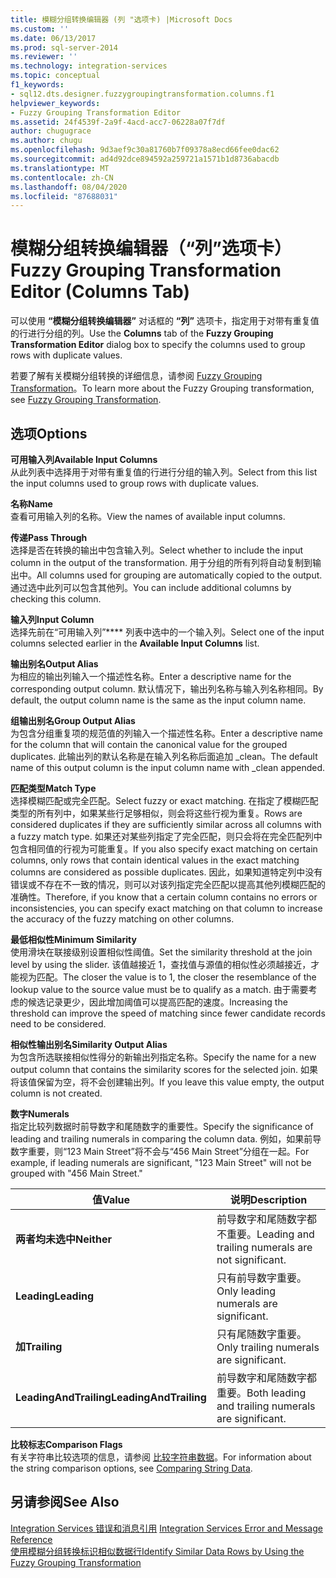 ```yaml
---
title: 模糊分组转换编辑器 (列 "选项卡) |Microsoft Docs
ms.custom: ''
ms.date: 06/13/2017
ms.prod: sql-server-2014
ms.reviewer: ''
ms.technology: integration-services
ms.topic: conceptual
f1_keywords:
- sql12.dts.designer.fuzzygroupingtransformation.columns.f1
helpviewer_keywords:
- Fuzzy Grouping Transformation Editor
ms.assetid: 24f4539f-2a9f-4acd-acc7-06228a07f7df
author: chugugrace
ms.author: chugu
ms.openlocfilehash: 9d3aef9c30a81760b7f09378a8ecd66fee0dac62
ms.sourcegitcommit: ad4d92dce894592a259721a1571b1d8736abacdb
ms.translationtype: MT
ms.contentlocale: zh-CN
ms.lasthandoff: 08/04/2020
ms.locfileid: "87688031"
---
```

# <a name="fuzzy-grouping-transformation-editor-columns-tab"></a><span data-ttu-id="91cff-102">模糊分组转换编辑器（“列”选项卡）</span><span class="sxs-lookup"><span data-stu-id="91cff-102">Fuzzy Grouping Transformation Editor (Columns Tab)</span></span>
  <span data-ttu-id="91cff-103">可以使用 **“模糊分组转换编辑器”** 对话框的 **“列”** 选项卡，指定用于对带有重复值的行进行分组的列。</span><span class="sxs-lookup"><span data-stu-id="91cff-103">Use the **Columns** tab of the **Fuzzy Grouping Transformation Editor** dialog box to specify the columns used to group rows with duplicate values.</span></span>  
  
 <span data-ttu-id="91cff-104">若要了解有关模糊分组转换的详细信息，请参阅 [Fuzzy Grouping Transformation](data-flow/transformations/fuzzy-grouping-transformation.md)。</span><span class="sxs-lookup"><span data-stu-id="91cff-104">To learn more about the Fuzzy Grouping transformation, see [Fuzzy Grouping Transformation](data-flow/transformations/fuzzy-grouping-transformation.md).</span></span>  
  
## <a name="options"></a><span data-ttu-id="91cff-105">选项</span><span class="sxs-lookup"><span data-stu-id="91cff-105">Options</span></span>  
 <span data-ttu-id="91cff-106">**可用输入列**</span><span class="sxs-lookup"><span data-stu-id="91cff-106">**Available Input Columns**</span></span>  
 <span data-ttu-id="91cff-107">从此列表中选择用于对带有重复值的行进行分组的输入列。</span><span class="sxs-lookup"><span data-stu-id="91cff-107">Select from this list the input columns used to group rows with duplicate values.</span></span>  
  
 <span data-ttu-id="91cff-108">**名称**</span><span class="sxs-lookup"><span data-stu-id="91cff-108">**Name**</span></span>  
 <span data-ttu-id="91cff-109">查看可用输入列的名称。</span><span class="sxs-lookup"><span data-stu-id="91cff-109">View the names of available input columns.</span></span>  
  
 <span data-ttu-id="91cff-110">**传递**</span><span class="sxs-lookup"><span data-stu-id="91cff-110">**Pass Through**</span></span>  
 <span data-ttu-id="91cff-111">选择是否在转换的输出中包含输入列。</span><span class="sxs-lookup"><span data-stu-id="91cff-111">Select whether to include the input column in the output of the transformation.</span></span> <span data-ttu-id="91cff-112">用于分组的所有列将自动复制到输出中。</span><span class="sxs-lookup"><span data-stu-id="91cff-112">All columns used for grouping are automatically copied to the output.</span></span> <span data-ttu-id="91cff-113">通过选中此列可以包含其他列。</span><span class="sxs-lookup"><span data-stu-id="91cff-113">You can include additional columns by checking this column.</span></span>  
  
 <span data-ttu-id="91cff-114">**输入列**</span><span class="sxs-lookup"><span data-stu-id="91cff-114">**Input Column**</span></span>  
 <span data-ttu-id="91cff-115">选择先前在“可用输入列”\*\*\*\* 列表中选中的一个输入列。</span><span class="sxs-lookup"><span data-stu-id="91cff-115">Select one of the input columns selected earlier in the **Available Input Columns** list.</span></span>  
  
 <span data-ttu-id="91cff-116">**输出别名**</span><span class="sxs-lookup"><span data-stu-id="91cff-116">**Output Alias**</span></span>  
 <span data-ttu-id="91cff-117">为相应的输出列输入一个描述性名称。</span><span class="sxs-lookup"><span data-stu-id="91cff-117">Enter a descriptive name for the corresponding output column.</span></span> <span data-ttu-id="91cff-118">默认情况下，输出列名称与输入列名称相同。</span><span class="sxs-lookup"><span data-stu-id="91cff-118">By default, the output column name is the same as the input column name.</span></span>  
  
 <span data-ttu-id="91cff-119">**组输出别名**</span><span class="sxs-lookup"><span data-stu-id="91cff-119">**Group Output Alias**</span></span>  
 <span data-ttu-id="91cff-120">为包含分组重复项的规范值的列输入一个描述性名称。</span><span class="sxs-lookup"><span data-stu-id="91cff-120">Enter a descriptive name for the column that will contain the canonical value for the grouped duplicates.</span></span> <span data-ttu-id="91cff-121">此输出列的默认名称是在输入列名称后面追加 _clean。</span><span class="sxs-lookup"><span data-stu-id="91cff-121">The default name of this output column is the input column name with _clean appended.</span></span>  
  
 <span data-ttu-id="91cff-122">**匹配类型**</span><span class="sxs-lookup"><span data-stu-id="91cff-122">**Match Type**</span></span>  
 <span data-ttu-id="91cff-123">选择模糊匹配或完全匹配。</span><span class="sxs-lookup"><span data-stu-id="91cff-123">Select fuzzy or exact matching.</span></span> <span data-ttu-id="91cff-124">在指定了模糊匹配类型的所有列中，如果某些行足够相似，则会将这些行视为重复。</span><span class="sxs-lookup"><span data-stu-id="91cff-124">Rows are considered duplicates if they are sufficiently similar across all columns with a fuzzy match type.</span></span> <span data-ttu-id="91cff-125">如果还对某些列指定了完全匹配，则只会将在完全匹配列中包含相同值的行视为可能重复。</span><span class="sxs-lookup"><span data-stu-id="91cff-125">If you also specify exact matching on certain columns, only rows that contain identical values in the exact matching columns are considered as possible duplicates.</span></span> <span data-ttu-id="91cff-126">因此，如果知道特定列中没有错误或不存在不一致的情况，则可以对该列指定完全匹配以提高其他列模糊匹配的准确性。</span><span class="sxs-lookup"><span data-stu-id="91cff-126">Therefore, if you know that a certain column contains no errors or inconsistencies, you can specify exact matching on that column to increase the accuracy of the fuzzy matching on other columns.</span></span>  
  
 <span data-ttu-id="91cff-127">**最低相似性**</span><span class="sxs-lookup"><span data-stu-id="91cff-127">**Minimum Similarity**</span></span>  
 <span data-ttu-id="91cff-128">使用滑块在联接级别设置相似性阈值。</span><span class="sxs-lookup"><span data-stu-id="91cff-128">Set the similarity threshold at the join level by using the slider.</span></span> <span data-ttu-id="91cff-129">该值越接近 1，查找值与源值的相似性必须越接近，才能视为匹配。</span><span class="sxs-lookup"><span data-stu-id="91cff-129">The closer the value is to 1, the closer the resemblance of the lookup value to the source value must be to qualify as a match.</span></span> <span data-ttu-id="91cff-130">由于需要考虑的候选记录更少，因此增加阈值可以提高匹配的速度。</span><span class="sxs-lookup"><span data-stu-id="91cff-130">Increasing the threshold can improve the speed of matching since fewer candidate records need to be considered.</span></span>  
  
 <span data-ttu-id="91cff-131">**相似性输出别名**</span><span class="sxs-lookup"><span data-stu-id="91cff-131">**Similarity Output Alias**</span></span>  
 <span data-ttu-id="91cff-132">为包含所选联接相似性得分的新输出列指定名称。</span><span class="sxs-lookup"><span data-stu-id="91cff-132">Specify the name for a new output column that contains the similarity scores for the selected join.</span></span> <span data-ttu-id="91cff-133">如果将该值保留为空，将不会创建输出列。</span><span class="sxs-lookup"><span data-stu-id="91cff-133">If you leave this value empty, the output column is not created.</span></span>  
  
 <span data-ttu-id="91cff-134">**数字**</span><span class="sxs-lookup"><span data-stu-id="91cff-134">**Numerals**</span></span>  
 <span data-ttu-id="91cff-135">指定比较列数据时前导数字和尾随数字的重要性。</span><span class="sxs-lookup"><span data-stu-id="91cff-135">Specify the significance of leading and trailing numerals in comparing the column data.</span></span> <span data-ttu-id="91cff-136">例如，如果前导数字重要，则“123 Main Street”将不会与“456 Main Street”分组在一起。</span><span class="sxs-lookup"><span data-stu-id="91cff-136">For example, if leading numerals are significant, "123 Main Street" will not be grouped with "456 Main Street."</span></span>  
  
|<span data-ttu-id="91cff-137">值</span><span class="sxs-lookup"><span data-stu-id="91cff-137">Value</span></span>|<span data-ttu-id="91cff-138">说明</span><span class="sxs-lookup"><span data-stu-id="91cff-138">Description</span></span>|  
|-----------|-----------------|  
|<span data-ttu-id="91cff-139">**两者均未选中**</span><span class="sxs-lookup"><span data-stu-id="91cff-139">**Neither**</span></span>|<span data-ttu-id="91cff-140">前导数字和尾随数字都不重要。</span><span class="sxs-lookup"><span data-stu-id="91cff-140">Leading and trailing numerals are not significant.</span></span>|  
|<span data-ttu-id="91cff-141">**Leading**</span><span class="sxs-lookup"><span data-stu-id="91cff-141">**Leading**</span></span>|<span data-ttu-id="91cff-142">只有前导数字重要。</span><span class="sxs-lookup"><span data-stu-id="91cff-142">Only leading numerals are significant.</span></span>|  
|<span data-ttu-id="91cff-143">**加**</span><span class="sxs-lookup"><span data-stu-id="91cff-143">**Trailing**</span></span>|<span data-ttu-id="91cff-144">只有尾随数字重要。</span><span class="sxs-lookup"><span data-stu-id="91cff-144">Only trailing numerals are significant.</span></span>|  
|<span data-ttu-id="91cff-145">**LeadingAndTrailing**</span><span class="sxs-lookup"><span data-stu-id="91cff-145">**LeadingAndTrailing**</span></span>|<span data-ttu-id="91cff-146">前导数字和尾随数字都重要。</span><span class="sxs-lookup"><span data-stu-id="91cff-146">Both leading and trailing numerals are significant.</span></span>|  
  
 <span data-ttu-id="91cff-147">**比较标志**</span><span class="sxs-lookup"><span data-stu-id="91cff-147">**Comparison Flags**</span></span>  
 <span data-ttu-id="91cff-148">有关字符串比较选项的信息，请参阅 [比较字符串数据](data-flow/comparing-string-data.md)。</span><span class="sxs-lookup"><span data-stu-id="91cff-148">For information about the string comparison options, see [Comparing String Data](data-flow/comparing-string-data.md).</span></span>  
  
## <a name="see-also"></a><span data-ttu-id="91cff-149">另请参阅</span><span class="sxs-lookup"><span data-stu-id="91cff-149">See Also</span></span>  
 <span data-ttu-id="91cff-150">[Integration Services 错误和消息引用](../../2014/integration-services/integration-services-error-and-message-reference.md) </span><span class="sxs-lookup"><span data-stu-id="91cff-150">[Integration Services Error and Message Reference](../../2014/integration-services/integration-services-error-and-message-reference.md) </span></span>  
 [<span data-ttu-id="91cff-151">使用模糊分组转换标识相似数据行</span><span class="sxs-lookup"><span data-stu-id="91cff-151">Identify Similar Data Rows by Using the Fuzzy Grouping Transformation</span></span>](data-flow/transformations/identify-similar-data-rows-by-using-the-fuzzy-grouping-transformation.md)  
  
  
